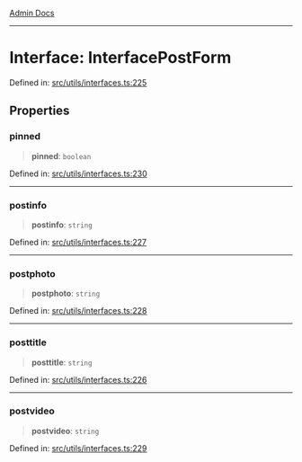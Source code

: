 [Admin Docs](/)

***

# Interface: InterfacePostForm

Defined in: [src/utils/interfaces.ts:225](https://github.com/PalisadoesFoundation/talawa-admin/blob/main/src/utils/interfaces.ts#L225)

## Properties

### pinned

> **pinned**: `boolean`

Defined in: [src/utils/interfaces.ts:230](https://github.com/PalisadoesFoundation/talawa-admin/blob/main/src/utils/interfaces.ts#L230)

***

### postinfo

> **postinfo**: `string`

Defined in: [src/utils/interfaces.ts:227](https://github.com/PalisadoesFoundation/talawa-admin/blob/main/src/utils/interfaces.ts#L227)

***

### postphoto

> **postphoto**: `string`

Defined in: [src/utils/interfaces.ts:228](https://github.com/PalisadoesFoundation/talawa-admin/blob/main/src/utils/interfaces.ts#L228)

***

### posttitle

> **posttitle**: `string`

Defined in: [src/utils/interfaces.ts:226](https://github.com/PalisadoesFoundation/talawa-admin/blob/main/src/utils/interfaces.ts#L226)

***

### postvideo

> **postvideo**: `string`

Defined in: [src/utils/interfaces.ts:229](https://github.com/PalisadoesFoundation/talawa-admin/blob/main/src/utils/interfaces.ts#L229)
